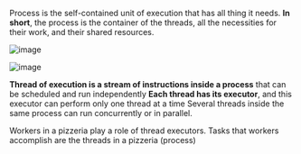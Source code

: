 Process is the self-contained unit of execution that has all thing it needs.
**In short**, the process is the container of the threads, all the necessities for their work, and their shared resources.


![image](https://user-images.githubusercontent.com/63263301/198831110-2de21967-ccb1-4d12-a420-5f99cc6093f5.png)

![image](https://user-images.githubusercontent.com/63263301/198831115-dda1753a-4bce-4290-9c85-85b9f3d1404c.png)


**Thread of execution is a stream of instructions inside a process** that can be scheduled and run independently
**Each thread has its executor**, and this executor can perform only one thread at a time
Several threads inside the same process can run concurrently or in parallel.

Workers in a pizzeria play a role of thread executors. Tasks that workers accomplish are the threads in a pizzeria (process)
